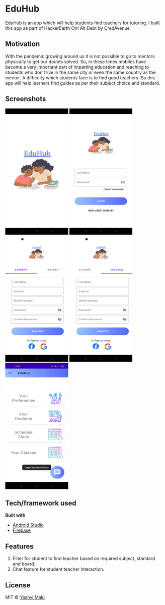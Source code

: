 # EduHub

EduHub is an app which will help students find teachers for tutoring. I built this app as part of HackerEarth Ctrl Alt Debt by CredAvenue

## Motivation
With the pandemic growing around us it is not possible to go to mentors physically to get our doubts solved. 
So, in these times mobiles have become a very important part of imparting education and reaching to students who don’t live in the same city or 
even the same country as the mentor. A difficulty which students face is to find good teachers. So this app will help learners find guides as per their 
subject choice and standard.


## Screenshots
<img src="https://github.com/yashvimalu/EduHub/blob/master/Screeshot%20%20(1).jpg" width="200" height="400" />
<img src="https://github.com/yashvimalu/EduHub/blob/master/Screeshot%20%20(2).jpg" width="200" height="400" />
<img src="https://github.com/yashvimalu/EduHub/blob/master/Screeshot%20%20(3).jpg" width="200" height="400" />
<img src="https://github.com/yashvimalu/EduHub/blob/master/Screeshot%20%20(4).jpg" width="200" height="400" />
<img src="https://github.com/yashvimalu/EduHub/blob/master/Screeshot%20%20(5).jpg" width="200" height="400" />

## Tech/framework used

<b>Built with</b>
- [Android Studio](https://developer.android.com/studio?authuser=1)
- [Firebase](https://developer.android.com/studio?authuser=1)

## Features
1. Filter for student to find teacher based on required subject, standard and board.
2. Chat feature for student teacher Interaction.

## License
MIT © [Yashvi Malu]()
